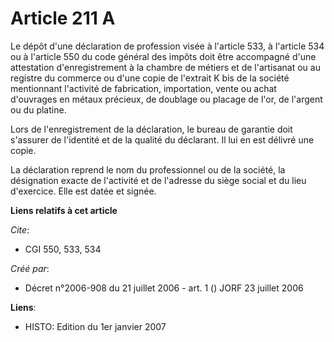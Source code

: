 # Article 211 A

Le dépôt d'une déclaration de profession visée à l'article 533, à l'article 534 ou à l'article 550 du code général des impôts
doit être accompagné d'une attestation d'enregistrement à la chambre de métiers et de l'artisanat ou au registre du commerce
ou d'une copie de l'extrait K bis de la société mentionnant l'activité de fabrication, importation, vente ou achat d'ouvrages
en métaux précieux, de doublage ou placage de l'or, de l'argent ou du platine.

Lors de l'enregistrement de la déclaration, le bureau de garantie doit s'assurer de l'identité et de la qualité du déclarant.
Il lui en est délivré une copie.

La déclaration reprend le nom du professionnel ou de la société, la désignation exacte de l'activité et de l'adresse du siège
social et du lieu d'exercice. Elle est datée et signée.

**Liens relatifs à cet article**

_Cite_:

  - CGI 550, 533, 534

_Créé par_:

  - Décret n°2006-908 du 21 juillet 2006 - art. 1 () JORF 23 juillet 2006

**Liens**:

  - HISTO: Edition du 1er janvier 2007
